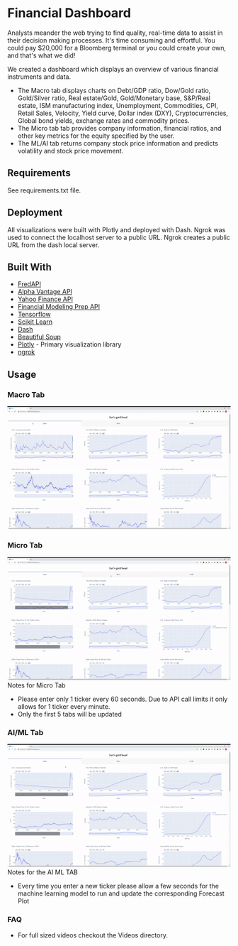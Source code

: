 # Financial Dashboard
Analysts meander the web trying to find quality, real-time data to assist in their decision making processes.  It's time consuming and effortful.  You could pay $20,000 for a Bloomberg terminal or you could create your own, and that's what we did!

We created a dashboard which displays an overview of various financial instruments and data.  
- The Macro tab displays charts on Debt/GDP ratio, Dow/Gold ratio, Gold/Silver ratio, Real estate/Gold, Gold/Monetary base, S&P/Real estate, ISM manufacturing index, Unemployment, Commodities, CPI, Retail Sales, Velocity, Yield curve, Dollar index (DXY), Cryptocurrencies, Global bond yields, exchange rates and commodity prices.  
- The Micro tab tab provides company information, financial ratios, and other key metrics for the equity specified by the user. 
- The ML/AI tab returns company stock price information and predicts volatility and stock price movement.

## Requirements
See requirements.txt file.

## Deployment
All visualizations were built with Plotly and deployed with Dash. Ngrok was used to connect the localhost server to a public URL. Ngrok creates a public URL from the dash local server.

## Built With

* [FredAPI](https://github.com/mortada/fredapi)
* [Alpha Vantage API](https://www.alphavantage.co/documentation/)
* [Yahoo Finance API](https://pypi.org/project/yfinance/)
* [Financial Modeling Prep API](https://financialmodelingprep.com/developer/docs/)
* [Tensorflow](https://www.tensorflow.org/)
* [Scikit Learn](https://scikit-learn.org/stable/)
* [Dash](https://plotly.com/dash/)
* [Beautiful Soup](https://www.crummy.com/software/BeautifulSoup/bs4/doc/)
* [Plotly](https://plotly.com/python) - Primary visualization library
* [ngrok](https://ngrok.com/)

## Usage
### Macro Tab
![Macro Tab](Videos/Macro.gif)

### Micro Tab
![Micro Tab](Videos/Micro.gif)
Notes for Micro Tab
- Please enter only 1 ticker every 60 seconds. Due to API call limits it only allows for 1 ticker every minute.
- Only the first 5 tabs will be updated

### AI/ML Tab
![AI/ML Tab](Videos/AI_ML.gif)
Notes for the AI ML TAB
- Every time you enter a new ticker please allow a few seconds for the machine learning model to run and update the corresponding Forecast Plot

### FAQ
- For full sized videos checkout the Videos directory.
